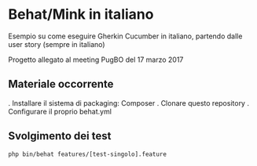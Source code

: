 # Behat/Mink in italiano
Esempio su come eseguire Gherkin Cucumber in italiano, partendo dalle user story (sempre in italiano)

Progetto allegato al meeting PugBO del 17 marzo 2017

## Materiale occorrente

. Installare il sistema di packaging: Composer
. Clonare questo repository
. Configurare il proprio behat.yml

## Svolgimento dei test

`php bin/behat features/[test-singolo].feature`
